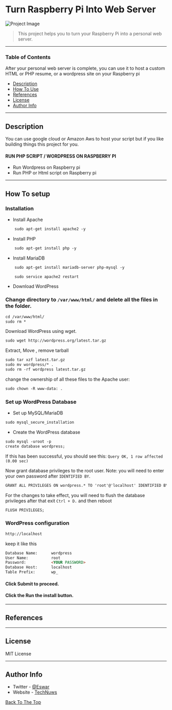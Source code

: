 # Turn Raspberry Pi Into Web Server

![Project Image](https://technuws.com/wp-content/uploads/2020/09/install-Raspbian.jpg)

> This project helps you to turn your Raspberry Pi into a personal web server. 

---

### Table of Contents
After your personal web server is complete, you can use it to host a custom HTML or PHP resume, or a wordpress site on your Raspberry pi

- [Description](#description)
- [How To Use](#how-to-use)
- [References](#references)
- [License](#license)
- [Author Info](#author-info)

---

## Description

You can use google cloud or Amazon Aws to host your script but if you like building things this project for you.  

#### RUN PHP SCRIPT / WORDPRESS ON RASPBERRY PI 

- Run Wordpress on Raspberry pi 
- Run PHP or Html script on Raspberry pi

---

## How To setup 

### Installation

- Install Apache

```html
    sudo apt-get install apache2 -y
```
- Install PHP

```html
    sudo apt-get install php -y
```
- Install MariaDB

```html
    sudo apt-get install mariadb-server php-mysql -y 

    sudo service apache2 restart
```

- Download WordPress
### Change directory to `/var/www/html/` and delete all the files in the folder.

```html
cd /var/www/html/
sudo rm *
```
Download WordPress using wget.
```html
sudo wget http://wordpress.org/latest.tar.gz
```
Extract, Move , remove tarball
```html
sudo tar xzf latest.tar.gz
sudo mv wordpress/* .
sudo rm -rf wordpress latest.tar.gz
```

change the ownership of all these files to the Apache user:
```html
sudo chown -R www-data: .
```

### Set up WordPress Database
- Set up MySQL/MariaDB
```html
sudo mysql_secure_installation
```
- Create the WordPress database
```html
sudo mysql -uroot -p
create database wordpress;
```
If this has been successful, you should see this: `Query OK, 1 row affected (0.00 sec)`

Now grant database privileges to the root user. Note: you will need to enter your own password after `IDENTIFIED BY`.
```html
GRANT ALL PRIVILEGES ON wordpress.* TO 'root'@'localhost' IDENTIFIED BY 'ENTER-YOUR-PASSWORD';
```
For the changes to take effect, you will need to flush the database privileges after that exit `Ctrl + D.` and then reboot

```HTML
FLUSH PRIVILEGES; 
```
### WordPress configuration
```html
http://localhost
```
keep it like this 
```html
Database Name:      wordpress
User Name:          root
Password:           <YOUR PASSWORD>
Database Host:      localhost
Table Prefix:       wp_
```

#### Click Submit to proceed.
#### Click the Run the install button.


---
## References

---

## License

MIT License




---

## Author Info

- Twitter - [@Eswar](https://twitter.com/IAm_Eswar)
- Website - [TechNuws](https://technuws.com)

[Back To The Top](#read-me-template)
